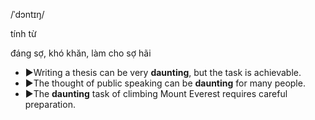 /ˈdɔntɪŋ/

tính từ

đáng sợ, khó khăn, làm cho sợ hãi

- ►Writing a thesis can be very **daunting**, but the task is achievable.
- ►The thought of public speaking can be **daunting** for many people.
- ►The **daunting** task of climbing Mount Everest requires careful preparation.